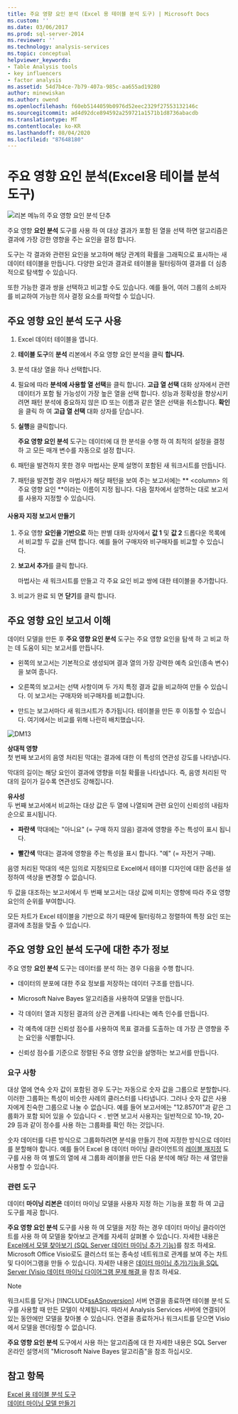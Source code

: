 ```yaml
---
title: 주요 영향 요인 분석 (Excel 용 테이블 분석 도구) | Microsoft Docs
ms.custom: ''
ms.date: 03/06/2017
ms.prod: sql-server-2014
ms.reviewer: ''
ms.technology: analysis-services
ms.topic: conceptual
helpviewer_keywords:
- Table Analysis tools
- key influencers
- factor analysis
ms.assetid: 54d7b4ce-7b79-407a-985c-aa655ad19280
author: minewiskan
ms.author: owend
ms.openlocfilehash: f60eb5144059b0976d52eec2329f27553132146c
ms.sourcegitcommit: ad4d92dce894592a259721a1571b1d8736abacdb
ms.translationtype: MT
ms.contentlocale: ko-KR
ms.lasthandoff: 08/04/2020
ms.locfileid: "87648180"
---
```

# <a name="analyze-key-influencers-table-analysis-tools-for-excel"></a>주요 영향 요인 분석(Excel용 테이블 분석 도구)
  ![리본 메뉴의 주요 영향 요인 분석 단추](media/tat-aki.gif "리본 메뉴의 주요 영향 요인 분석 단추")  
  
 주요 영향 **요인 분석** 도구를 사용 하 여 대상 결과가 포함 된 열을 선택 하면 알고리즘은 결과에 가장 강한 영향을 주는 요인을 결정 합니다.  
  
 도구는 각 결과와 관련된 요인을 보고하며 해당 관계의 확률을 그래픽으로 표시하는 새 데이터 테이블을 만듭니다. 다양한 요인과 결과로 테이블을 필터링하여 결과를 더 심층적으로 탐색할 수 있습니다.  
  
 또한 가능한 결과 쌍을 선택하고 비교할 수도 있습니다. 예를 들어, 여러 그룹의 소비자를 비교하여 가능한 의사 결정 요소를 파악할 수 있습니다.  
  
## <a name="using-the-analyze-key-influencers-tool"></a>주요 영향 요인 분석 도구 사용  
  
1.  Excel 데이터 테이블을 엽니다.  
  
2.  **테이블 도구**의 **분석** 리본에서 주요 영향 요인 분석을 클릭 **합니다.**  
  
3.  분석 대상 열을 하나 선택합니다.  
  
4.  필요에 따라 **분석에 사용할 열 선택**을 클릭 합니다. **고급 열 선택** 대화 상자에서 관련 데이터가 포함 될 가능성이 가장 높은 열을 선택 합니다. 성능과 정확성을 향상시키려면 패턴 분석에 중요하지 않은 ID 또는 이름과 같은 열은 선택을 취소합니다. **확인** 을 클릭 하 여 **고급 열 선택** 대화 상자를 닫습니다.  
  
5.  **실행**을 클릭합니다.  
  
     **주요 영향 요인 분석** 도구는 데이터에 대 한 분석을 수행 하 여 최적의 설정을 결정 하 고 모든 매개 변수를 자동으로 설정 합니다.  
  
6.  패턴을 발견하지 못한 경우 마법사는 문제 설명이 포함된 새 워크시트를 만듭니다.  
  
7.  패턴을 발견할 경우 마법사가 해당 패턴을 보여 주는 보고서에는 ** \<column> 의 주요 영향 요인 **이라는 이름이 지정 됩니다. 다음 절차에서 설명하는 대로 보고서를 사용자 지정할 수 있습니다.  
  
#### <a name="create-a-custom-report"></a>사용자 지정 보고서 만들기  
  
1.  주요 영향 **요인을 기반으로** 하는 판별 대화 상자에서 **값 1** 및 **값 2** 드롭다운 목록에서 비교할 두 값을 선택 합니다. 예를 들어 구매자와 비구매자를 비교할 수 있습니다.  
  
2.  **보고서 추가**를 클릭 합니다.  
  
     마법사는 새 워크시트를 만들고 각 주요 요인 비교 쌍에 대한 테이블을 추가합니다.  
  
3.  비교가 완료 되 면 **닫기**를 클릭 합니다.  
  
## <a name="understanding-the-key-influencers-report"></a>주요 영향 요인 보고서 이해  
 데이터 모델을 만든 후 **주요 영향 요인 분석** 도구는 주요 영향 요인을 탐색 하 고 비교 하는 데 도움이 되는 보고서를 만듭니다.  
  
-   왼쪽의 보고서는 기본적으로 생성되며 결과 열의 가장 강력한 예측 요인(종속 변수)을 보여 줍니다.  
  
-   오른쪽의 보고서는 선택 사항이며 두 가지 특정 결과 값을 비교하여 만들 수 있습니다. 이 보고서는 구매자와 비구매자를 비교합니다.  
  
-   만드는 보고서마다 새 워크시트가 추가됩니다. 테이블을 만든 후 이동할 수 있습니다. 여기에서는 비교를 위해 나란히 배치했습니다.  
  
 ![DM13](media/dm13-tat-aki-report.gif "DM13")  
  
 **상대적 영향**  
 첫 번째 보고서의 음영 처리된 막대는 결과에 대한 이 특성의 연관성 강도를 나타냅니다.  
  
 막대의 길이는 해당 요인이 결과에 영향을 미칠 확률을 나타냅니다. 즉, 음영 처리된 막대의 길이가 길수록 연관성도 강해집니다.  
  
 **유사성**  
 두 번째 보고서에서 비교하는 대상 값은 두 열에 나열되며 관련 요인이 신뢰성의 내림차순으로 표시됩니다.  
  
-   **파란색** 막대에는 "아니요" (= 구매 하지 않음) 결과에 영향을 주는 특성이 표시 됩니다.  
  
-   **빨간색** 막대는 결과에 영향을 주는 특성을 표시 합니다. "예" (= 자전거 구매).  
  
 음영 처리된 막대의 색은 임의로 지정되므로 Excel에서 테이블 디자인에 대한 옵션을 설정하여 색상을 변경할 수 없습니다.  
  
 두 값을 대조하는 보고서에서 두 번째 보고서는 대상 값에 미치는 영향에 따라 주요 영향 요인의 순위를 부여합니다.  
  
 모든 차트가 Excel 테이블을 기반으로 하기 때문에 필터링하고 정렬하여 특정 요인 또는 결과에 초점을 맞출 수 있습니다.  
  
## <a name="more-about-the-analyze-key-influencers-tool"></a>주요 영향 요인 분석 도구에 대한 추가 정보  
 주요 영향 **요인 분석** 도구는 데이터를 분석 하는 경우 다음을 수행 합니다.  
  
-   데이터의 분포에 대한 주요 정보를 저장하는 데이터 구조를 만듭니다.  
  
-   Microsoft Naive Bayes 알고리즘을 사용하여 모델을 만듭니다.  
  
-   각 데이터 열과 지정된 결과의 상관 관계를 나타내는 예측 인수를 만듭니다.  
  
-   각 예측에 대한 신뢰성 점수를 사용하여 목표 결과를 도출하는 데 가장 큰 영향을 주는 요인을 식별합니다.  
  
-   신뢰성 점수를 기준으로 정렬된 주요 영향 요인을 설명하는 보고서를 만듭니다.  
  
### <a name="requirements"></a>요구 사항  
 대상 열에 연속 숫자 값이 포함된 경우 도구는 자동으로 숫자 값을 그룹으로 분할합니다. 이러한 그룹화는 특성이 비슷한 사례의 클러스터를 나타냅니다. 그러나 숫자 값은 사용자에게 친숙한 그룹으로 나눌 수 없습니다. 예를 들어 보고서에는 "12.85701"과 같은 그룹화가 포함 되어 있을 수 있습니다 \< . 반면 보고서 사용자는 일반적으로 10-19, 20-29 등과 같이 정수를 사용 하는 그룹화를 확인 하는 것입니다.  
  
 숫자 데이터를 다른 방식으로 그룹화하려면 분석을 만들기 전에 지정한 방식으로 데이터를 분할해야 합니다. 예를 들어 Excel 용 데이터 마이닝 클라이언트의 [레이블 재지정](relabel-sql-server-data-mining-add-ins.md) 도구를 사용 하 여 별도의 열에 새 그룹화 레이블을 만든 다음 분석에 해당 하는 새 열만을 사용할 수 있습니다.  
  
### <a name="related-tools"></a>관련 도구  
 데이터 **마이닝 리본은** 데이터 마이닝 모델을 사용자 지정 하는 기능을 포함 하 여 고급 도구를 제공 합니다.  
  
 **주요 영향 요인 분석** 도구를 사용 하 여 모델을 저장 하는 경우 데이터 마이닝 클라이언트를 사용 하 여 모델을 찾아보고 관계를 자세히 살펴볼 수 있습니다. 자세한 내용은 [Excel에서 모델 찾아보기 &#40;SQL Server 데이터 마이닝 추가 기능&#41;](browsing-models-in-excel-sql-server-data-mining-add-ins.md)를 참조 하세요. Microsoft Office Visio로도 클러스터 또는 종속성 네트워크로 관계를 보여 주는 차트 및 다이어그램을 만들 수 있습니다. 자세한 내용은 [데이터 마이닝 추가&#41;기능을 SQL Server &#40;Visio 데이터 마이닝 다이어그램 문제 해결 ](troubleshooting-visio-data-mining-diagrams-sql-server-data-mining-add-ins.md)을 참조 하세요.  
  
> [!NOTE]  
>  워크시트를 닫거나 [!INCLUDE[ssASnoversion](../includes/ssasnoversion-md.md)] 서버 연결을 종료하면 테이블 분석 도구를 사용할 때 만든 모델이 삭제됩니다. 따라서 Analysis Services 서버에 연결되어 있는 동안에만 모델을 찾아볼 수 있습니다. 연결을 종료하거나 워크시트를 닫으면 Visio에서 모델을 렌더링할 수 없습니다.  
  
 **주요 영향 요인 분석** 도구에서 사용 하는 알고리즘에 대 한 자세한 내용은 SQL Server 온라인 설명서의 "Microsoft Naive Bayes 알고리즘"을 참조 하십시오.  
  
## <a name="see-also"></a>참고 항목  
 [Excel 용 테이블 분석 도구](table-analysis-tools-for-excel.md)   
 [데이터 마이닝 모델 만들기](creating-a-data-mining-model.md)  
  
  
